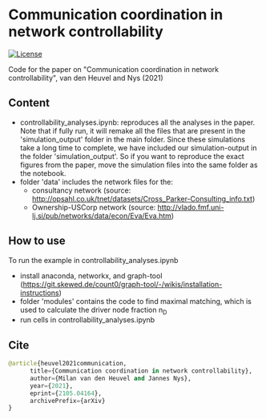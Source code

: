 # Communication coordination in network controllability

[![License](https://img.shields.io/badge/License-Apache_2.0-blue.svg)](https://opensource.org/licenses/Apache-2.0)

<!-- [![arXiv](https://img.shields.io/badge/arXiv-1234.56789-b31b1b.svg)](https://arxiv.org/abs/1234.56789) -->

Code for the paper on "Communication coordination in network controllability", van den Heuvel and Nys (2021)

## Content

* controllability_analyses.ipynb: reproduces all the analyses in the paper. Note that if fully run, it will remake all the files that are present in the 'simulation_output' folder in the main folder. Since these simulations take a long time to complete, we have included our simulation-output in the folder 'simulation_output'. So if you want to reproduce the exact figures from the paper, move the simulation files into the same folder as the notebook.
* folder 'data' includes the network files for the: 
  * consultancy network (source: http://opsahl.co.uk/tnet/datasets/Cross_Parker-Consulting_info.txt)
  * Ownership-USCorp network (source: http://vlado.fmf.uni-lj.si/pub/networks/data/econ/Eva/Eva.htm)


## How to use

To run the example in controllability_analyses.ipynb
* install anaconda, networkx, and graph-tool (https://git.skewed.de/count0/graph-tool/-/wikis/installation-instructions)
* folder 'modules' contains the code to find maximal matching, which is used to calculate the driver node fraction n<sub>D</sub>
* run cells in controllability_analyses.ipynb

## Cite

```python
@article{heuvel2021communication,
      title={Communication coordination in network controllability}, 
      author={Milan van den Heuvel and Jannes Nys},
      year={2021},
      eprint={2105.04164},
      archivePrefix={arXiv}
}
```
